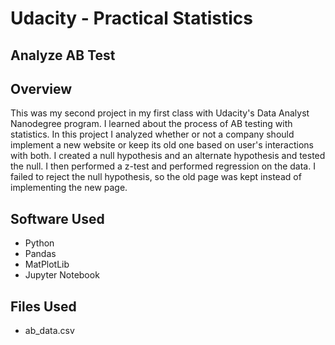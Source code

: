 # Udacity - Practical Statistics
## Analyze AB Test
## Overview
This was my second project in my first class with Udacity's Data Analyst Nanodegree program. I learned about the process of AB testing with statistics. 
In this project I analyzed whether or not a company should implement a new website or keep its old one based on user's interactions with both. I created
a null hypothesis and an alternate hypothesis and tested the null. I then performed a z-test and performed regression on the data. I failed to reject the
null hypothesis, so the old page was kept instead of implementing the new page.

## Software Used
- Python
- Pandas
- MatPlotLib
- Jupyter Notebook

## Files Used
- ab_data.csv

